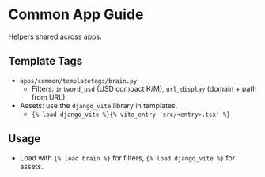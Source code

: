 # Common App Guide

Helpers shared across apps.

## Template Tags
- `apps/common/templatetags/brain.py`
  - Filters: `intword_usd` (USD compact K/M), `url_display` (domain + path from URL).
- Assets: use the `django_vite` library in templates.
  - `{% load django_vite %}{% vite_entry 'src/<entry>.tsx' %}`

## Usage
- Load with `{% load brain %}` for filters, `{% load django_vite %}` for assets.
